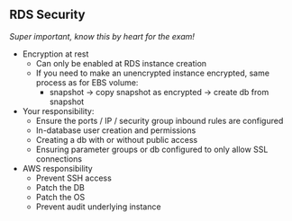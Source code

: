 RDS Security
------------
*Super important, know this by heart for the exam!*
- Encryption at rest
    - Can only be enabled at RDS instance creation
    - If you need to make an unencrypted instance encrypted, same process as
      for EBS volume:
        - snapshot -> copy snapshot as encrypted -> create db from snapshot
- Your responsibility:
    - Ensure the ports / IP / security group inbound rules are configured
    - In-database user creation and permissions
    - Creating a db with or without public access
    - Ensuring parameter groups or db configured to only allow SSL connections
- AWS responsibility
    - Prevent SSH access
    - Patch the DB
    - Patch the OS
    - Prevent audit underlying instance

